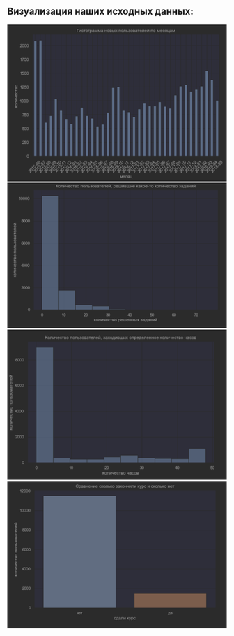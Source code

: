 ## Визуализация наших исходных данных:
<img src="https://github.com/stepanskiba/ml_stepik_project/blob/master/images/new_user.png" alt="альтернативный текст">
<img src="https://github.com/stepanskiba/ml_stepik_project/blob/master/images/user_correct.png" alt="альтернативный текст">
<img src="https://github.com/stepanskiba/ml_stepik_project/blob/master/images/users_hours.png" alt="альтернативный текст">
<img src="https://github.com/stepanskiba/ml_stepik_project/blob/master/images/users_passed_course.png" alt="альтернативный текст">
